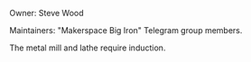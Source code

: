 Owner: Steve Wood

Maintainers: "Makerspace Big Iron" Telegram group members.

The metal mill and lathe require induction.